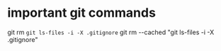 # important git commands
git rm `git ls-files -i -X .gitignore`
git rm --cached "git ls-files -i -X .gitignore"